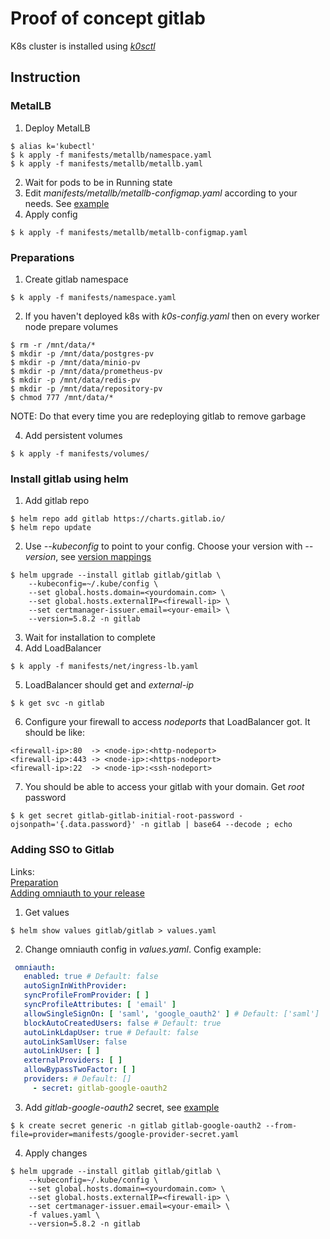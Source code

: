 # Proof of concept gitlab

K8s cluster is installed using *[k0sctl](https://github.com/k0sproject/k0sctl)*

## Instruction

### MetalLB

1. Deploy MetalLB

```shell
$ alias k='kubectl'
$ k apply -f manifests/metallb/namespace.yaml
$ k apply -f manifests/metallb/metallb.yaml
```

2. Wait for pods to be in Running state
3. Edit *manifests/metallb/metallb-configmap.yaml* according to your needs.
   See [example](https://metallb.org/usage/example/)
4. Apply config

```shell
$ k apply -f manifests/metallb/metallb-configmap.yaml
```

### Preparations

1. Create gitlab namespace

```shell
$ k apply -f manifests/namespace.yaml
```

2. If you haven't deployed k8s with *k0s-config.yaml* then on every worker node prepare volumes

```shell
$ rm -r /mnt/data/*
$ mkdir -p /mnt/data/postgres-pv
$ mkdir -p /mnt/data/minio-pv
$ mkdir -p /mnt/data/prometheus-pv
$ mkdir -p /mnt/data/redis-pv
$ mkdir -p /mnt/data/repository-pv
$ chmod 777 /mnt/data/*
```

NOTE: Do that every time you are redeploying gitlab to remove garbage

4. Add persistent volumes

```shell
$ k apply -f manifests/volumes/
```

### Install gitlab using helm

1. Add gitlab repo

```shell
$ helm repo add gitlab https://charts.gitlab.io/
$ helm repo update
```

2. Use *--kubeconfig* to point to your config. Choose your version with *--version*,
   see [version mappings](https://docs.gitlab.com/charts/installation/version_mappings.html)

```shell
$ helm upgrade --install gitlab gitlab/gitlab \
	--kubeconfig=~/.kube/config \
	--set global.hosts.domain=<yourdomain.com> \
	--set global.hosts.externalIP=<firewall-ip> \
	--set certmanager-issuer.email=<your-email> \
	--version=5.8.2 -n gitlab
```

3. Wait for installation to complete
4. Add LoadBalancer

```shell
$ k apply -f manifests/net/ingress-lb.yaml
```

5. LoadBalancer should get and *external-ip*

```shell
$ k get svc -n gitlab
```

6. Configure your firewall to access *nodeports* that LoadBalancer got. It should be like:

```
<firewall-ip>:80  -> <node-ip>:<http-nodeport>
<firewall-ip>:443 -> <node-ip>:<https-nodeport>
<firewall-ip>:22  -> <node-ip>:<ssh-nodeport>
```

7. You should be able to access your gitlab with your domain. Get *root* password

```shell
$ k get secret gitlab-gitlab-initial-root-password -ojsonpath='{.data.password}' -n gitlab | base64 --decode ; echo
```

### Adding SSO to Gitlab

Links: \
[Preparation](https://docs.gitlab.com/ee/integration/omniauth.html) \
[Adding omniauth to your release](https://docs.gitlab.com/charts/charts/globals#omniauth)

1. Get values

```shell
$ helm show values gitlab/gitlab > values.yaml
```

2. Change omniauth config in *values.yaml*. Config example:

```yaml
 omniauth:
   enabled: true # Default: false
   autoSignInWithProvider:
   syncProfileFromProvider: [ ]
   syncProfileAttributes: [ 'email' ]
   allowSingleSignOn: [ 'saml', 'google_oauth2' ] # Default: ['saml']
   blockAutoCreatedUsers: false # Default: true
   autoLinkLdapUser: true # Default: false
   autoLinkSamlUser: false
   autoLinkUser: [ ]
   externalProviders: [ ]
   allowBypassTwoFactor: [ ]
   providers: # Default: []
     - secret: gitlab-google-oauth2
```

3. Add *gitlab-google-oauth2* secret,
   see [example](https://github.com/borodun/metal-gitlab/blob/main/poc-gitlab/manifests/google-provider-secret.yaml)

```shell
$ k create secret generic -n gitlab gitlab-google-oauth2 --from-file=provider=manifests/google-provider-secret.yaml  
```

4. Apply changes

```shell
$ helm upgrade --install gitlab gitlab/gitlab \
	--kubeconfig=~/.kube/config \
	--set global.hosts.domain=<yourdomain.com> \
	--set global.hosts.externalIP=<firewall-ip> \
	--set certmanager-issuer.email=<your-email> \
	-f values.yaml \
	--version=5.8.2 -n gitlab
```